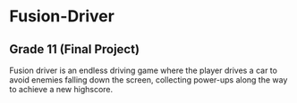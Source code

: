# Fusion-Driver
## Grade 11 (Final Project)

Fusion driver is an endless driving game where the player drives a car to avoid enemies falling down the screen, collecting power-ups along the way to achieve a new highscore.
